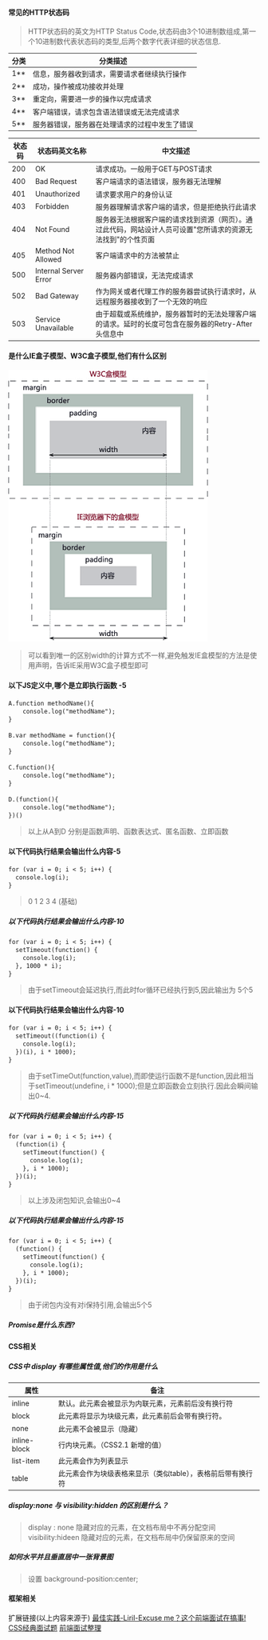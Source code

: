 #### 常见的HTTP状态码
>HTTP状态码的英文为HTTP Status Code,状态码由3个10进制数组成,第一个10进制数代表状态码的类型,后两个数字代表详细的状态信息.

|分类|分类描述|
|-|-|
|1**|信息，服务器收到请求，需要请求者继续执行操作|
|2**|成功，操作被成功接收并处理|
|3**|重定向，需要进一步的操作以完成请求|
|4**|客户端错误，请求包含语法错误或无法完成请求|
|5**|服务器错误，服务器在处理请求的过程中发生了错误|


|状态码|状态码英文名称|中文描述|
|-|-|-|
|200|OK|请求成功。一般用于GET与POST请求|
|400|Bad Request|客户端请求的语法错误，服务器无法理解|
|401|Unauthorized|请求要求用户的身份认证|
|403|Forbidden|服务器理解请求客户端的请求，但是拒绝执行此请求|
|404|Not Found|服务器无法根据客户端的请求找到资源（网页）。通过此代码，网站设计人员可设置"您所请求的资源无法找到"的个性页面|
|405|Method Not Allowed|客户端请求中的方法被禁止|
|500|Internal Server Error|服务器内部错误，无法完成请求|
|502|Bad Gateway|作为网关或者代理工作的服务器尝试执行请求时，从远程服务器接收到了一个无效的响应|
|503|Service Unavailable|由于超载或系统维护，服务器暂时的无法处理客户端的请求。延时的长度可包含在服务器的Retry-After头信息中|


#### 是什么IE盒子模型、W3C盒子模型,他们有什么区别
![IE盒子模型以及W3C盒子模型](../screenshots/DailyInterview/20191119/box_model.png)
> 可以看到唯一的区别width的计算方式不一样,避免触发IE盒模型的方法是使用<!DOCTYPE html>声明，告诉IE采用W3C盒子模型即可



#### 以下JS定义中,哪个是立即执行函数 -5
```
A.function methodName(){
    console.log("methodName");
}

B.var methodName = function(){
    console.log("methodName");
}

C.function(){
    console.log("methodName");
}

D.(function(){
    console.log("methodName");
})()
```
> 以上从A到D 分别是函数声明、函数表达式、匿名函数、立即函数


#### 以下代码执行结果会输出什么内容-5
```
for (var i = 0; i < 5; i++) {
  console.log(i);
}
```
> 0 1 2 3 4 (基础)

##### 以下代码执行结果会输出什么内容-10
```
for (var i = 0; i < 5; i++) {
  setTimeout(function() {
    console.log(i);
  }, 1000 * i);
}
```
> 由于setTimeout会延迟执行,而此时for循环已经执行到5,因此输出为 5个5

#### 以下代码执行结果会输出什么内容-10
```
for (var i = 0; i < 5; i++) {
  setTimeout((function(i) {
    console.log(i);
  })(i), i * 1000);
}
```
> 由于setTimeOut(function,value),而即使运行函数不是function,因此相当于setTimeout(undefine, i * 1000);但是立即函数会立刻执行.因此会瞬间输出0~4.

##### 以下代码执行结果会输出什么内容-15
```
for (var i = 0; i < 5; i++) {
  (function(i) {
    setTimeout(function() {
      console.log(i);
    }, i * 1000);
  })(i);
}
```
> 以上涉及闭包知识,会输出0~4

##### 以下代码执行结果会输出什么内容-15
```
for (var i = 0; i < 5; i++) {
  (function() {
    setTimeout(function() {
      console.log(i);
    }, i * 1000);
  })(i);
}
```
> 由于闭包内没有对i保持引用,会输出5个5

##### Promise是什么东西?

#### CSS相关
##### CSS中 display 有哪些属性值,他们的作用是什么
|属性|备注|
|-|-|
|inline|默认。此元素会被显示为内联元素，元素前后没有换行符|
|block|此元素将显示为块级元素，此元素前后会带有换行符。|
|none|此元素不会被显示（隐藏）|
|inline-block|行内块元素。（CSS2.1 新增的值）|
|list-item|此元素会作为列表显示|
|table|此元素会作为块级表格来显示（类似table），表格前后带有换行符|

##### display:none 与 visibility:hidden 的区别是什么？
>display : none 隐藏对应的元素，在文档布局中不再分配空间
visibility:hideen 隐藏对应的元素，在文档布局中仍保留原来的空间

##### 如何水平并且垂直居中一张背景图
> 设置 background-position:center;


#### 框架相关


扩展链接(以上内容来源于)
[最佳实践-Liril-Excuse me？这个前端面试在搞事!](https://zhuanlan.zhihu.com/p/25407758)
[CSS经典面试题](https://juejin.im/post/5cc59e41e51d456e62545b66)
[前端面试整理](https://www.one-tab.com/page/DUzvPkoFTy67kYevpvS2WQ)